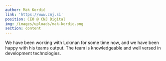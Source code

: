 ```yaml
---
author: Mak Kordić
link: 'https://www.cnj.si'
position: CEO @ CNJ Digital
img: /images/uploads/mak-kordic.png
section: content
---
```


We have been working with Lokman for some time now, and we have been happy with his teams output. The team is knowledgeable and well versed in development technologies.
